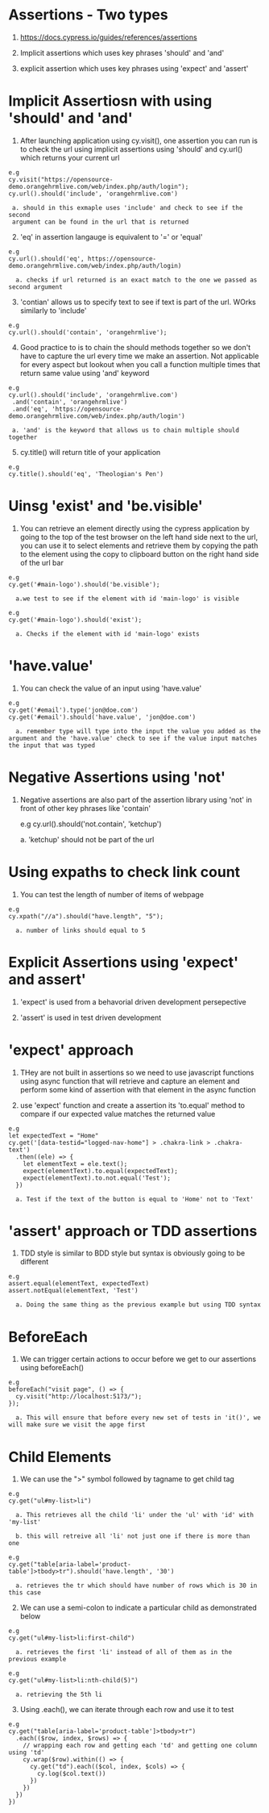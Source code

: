 # Assertions - Two types 

  1. https://docs.cypress.io/guides/references/assertions

  2. Implicit assertions which uses key phrases 'should' and 'and'

  3. explicit assertion which uses key phrases using 'expect' and 'assert'

# Implicit Assertiosn with using 'should' and 'and'

  1. After launching application using cy.visit(), one assertion you can run is
     to check the url using implicit assertions using 'should' and cy.url()
     which returns your current url

    e.g
    cy.visit("https://opensource-demo.orangehrmlive.com/web/index.php/auth/login");
    cy.url().should('include', 'orangehrmlive.com')
    
     a. should in this exmaple uses 'include' and check to see if the second
     argument can be found in the url that is returned

  2. 'eq' in assertion langauge is equivalent to '=' or 'equal'

    e.g 
    cy.url().should('eq', https://opensource-demo.orangehrmlive.com/web/index.php/auth/login)

      a. checks if url returned is an exact match to the one we passed as second argument

  3. 'contian' allows us to specify text to see if text is part of the url.
     WOrks similarly to 'include'

    e.g
    cy.url().should('contain', 'orangehrmlive');

  
  4. Good practice to is to chain the should methods together so we don't have
     to capture the url every time we make an assertion. Not applicable for
     every aspect but lookout when you call a function multiple times that return
     same value using 'and' keyword

    e.g
    cy.url().should('include', 'orangehrmlive.com')
     .and('contain', 'orangehrmlive')
     .and('eq', 'https://opensource-demo.orangehrmlive.com/web/index.php/auth/login')
     
     a. 'and' is the keyword that allows us to chain multiple should together

  5. cy.title() will return title of your application

    e.g
    cy.title().should('eq', 'Theologian's Pen')

# Uinsg 'exist' and 'be.visible'

  1. You can retrieve an element directly using the cypress application by going
     to the top of the test browser on the left hand side next to the url, you
     can use it to select elements and retrieve them by copying the path to the
     element using the copy to clipboard button on the right hand side of the
     url bar

    e.g
    cy.get('#main-logo').should('be.visible');

      a.we test to see if the element with id 'main-logo' is visible

    e.g
    cy.get('#main-logo').should('exist');

      a. Checks if the element with id 'main-logo' exists

# 'have.value'

  1. You can check the value of an input using 'have.value'

    e.g
    cy.get('#email').type('jon@doe.com')
    cy.get('#email').should('have.value', 'jon@doe.com')

      a. remember type will type into the input the value you added as the argument and the 'have.value' check to see if the value input matches the input that was typed

# Negative Assertions using 'not'

  1. Negative assertions are also part of the assertion library using 'not' in
     front of other key phrases like 'contain'

     e.g
     cy.url().should('not.contain', 'ketchup')

      a. 'ketchup' should not be part of the url

# Using expaths to check link count 

  1. You can test the length of number of items of webpage

    e.g
    cy.xpath("//a").should("have.length", "5");

      a. number of links should equal to 5


# Explicit Assertions using 'expect' and assert'

  1. 'expect' is used from a behavorial driven development persepective 

  2. 'assert' is used in test driven development 


# 'expect' approach

  1. THey are not built in assertions so we need to use javascript functions
     using async function that will retrieve and capture an element and perform
     some kind of assertion with that element in the async function

  2. use 'expect' function and create a assertion its 'to.equal' method to
     compare if our expected value matches the returned value

    e.g 
    let expectedText = "Home"
    cy.get('[data-testid="logged-nav-home"] > .chakra-link > .chakra-text')
      .then((ele) => {
        let elementText = ele.text();
        expect(elementText).to.equal(expectedText);
        expect(elementText).to.not.equal('Test');
      })

      a. Test if the text of the button is equal to 'Home' not to 'Text'

# 'assert' approach or TDD assertions 

  1. TDD style is similar to BDD style but syntax is obviously going to be
     different 

    e.g
    assert.equal(elementText, expectedText)
    assert.notEqual(elementText, 'Test')

      a. Doing the same thing as the previous example but using TDD syntax

# BeforeEach 

  1. We can trigger certain actions to occur before we get to our assertions
     using beforeEach()

    e.g
    beforeEach("visit page", () => {
      cy.visit("http://localhost:5173/");
    });

      a. This will ensure that before every new set of tests in 'it()', we will make sure we visit the apge first

# Child Elements

  1. We can use the ">" symbol followed by tagname to get child tag

    e.g
    cy.get("ul#my-list>li")

      a. This retrieves all the child 'li' under the 'ul' with 'id' with 'my-list'

      b. this will retreive all 'li' not just one if there is more than one 

    e.g
    cy.get("table[aria-label='product-table']>tbody>tr").should('have.length', '30')

      a. retrieves the tr which should have number of rows which is 30 in this case

  2. We can use a semi-colon to indicate a particular child as demonstrated below

    e.g
    cy.get("ul#my-list>li:first-child")

      a. retrieves the first 'li' instead of all of them as in the previous example

    e.g
    cy.get("ul#my-list>li:nth-child(5)")

      a. retrieving the 5th li

  3. Using .each(), we can iterate through each row and use it to test

    e.g
    cy.get("table[aria-label='product-table']>tbody>tr")
      .each(($row, index, $rows) => {
        // wrapping each row and getting each 'td' and getting one column using 'td'
        cy.wrap($row).within(() => {
          cy.get("td").each(($col, index, $cols) => {
            cy.log($col.text())
          })
        })  
      })
    })